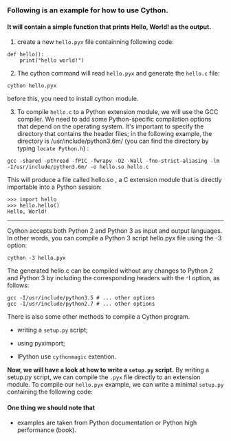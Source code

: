 
### Following is an example for how to use Cython.

#### It will contain a simple function that prints Hello, World! as the output.

1. create a new `hello.pyx` file containning following code:
```
def hello():
    print("hello world!")
```
2. The cython command will read `hello.pyx` and generate the `hello.c` file:
```
cython hello.pyx
```

before this, you need to install cython module.

3. To compile `hello.c` to a Python extension module, we will use the GCC compiler. We
need to add some Python-specific compilation options that depend on the operating system.
It's important to specify the directory that contains the header files; in the following
example, the directory is /usr/include/python3.6m/ (you can find the directory by typing `locate Python.h`) :
```
gcc -shared -pthread -fPIC -fwrapv -O2 -Wall -fno-strict-aliasing -lm -I/usr/include/python3.6m/ -o hello.so hello.c
```

This will produce a file called hello.so , a C extension module that is directly importable into a Python session:
```
>>> import hello
>>> hello.hello()
Hello, World!
```
______
Cython accepts both Python 2 and Python 3 as input and output languages. In other words, you can compile a Python 3 script hello.pyx file using the -3 option:
```
cython -3 hello.pyx
```

The generated hello.c can be compiled without any changes to Python 2 and Python 3 by
including the corresponding headers with the -I option, as follows:
```
gcc -I/usr/include/python3.5 # ... other options
gcc -I/usr/include/python2.7 # ... other options
```
There is also some other methods to compile a Cython program.
* writing a `setup.py` script;

* using pyximport;

* IPython use `cythonmagic` extention.

__Now, we will have a look at how to write a `setup.py` script.__
By writing a setup.py script, we can compile the `.pyx` file directly to an extension module. To compile our `hello.pyx` example, we can write a minimal `setup.py` containing the following code:

#### One thing we should note that 
* examples are taken from Python documentation or Python high performance (book).
